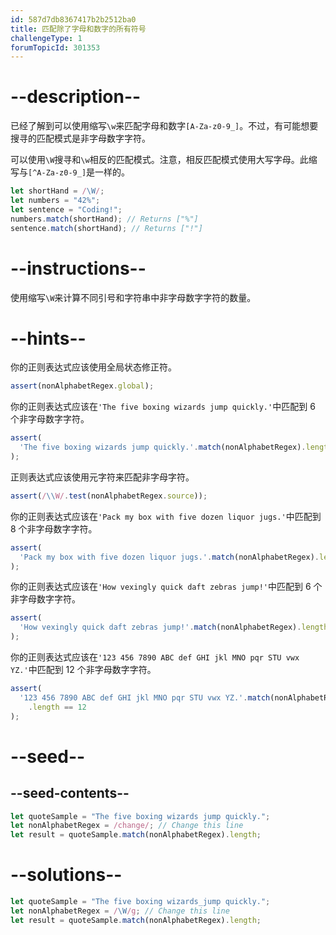 ```yaml
---
id: 587d7db8367417b2b2512ba0
title: 匹配除了字母和数字的所有符号
challengeType: 1
forumTopicId: 301353
---
```


# --description--

已经了解到可以使用缩写`\w`来匹配字母和数字`[A-Za-z0-9_]`。不过，有可能想要搜寻的匹配模式是非字母数字字符。

可以使用`\W`搜寻和`\w`相反的匹配模式。注意，相反匹配模式使用大写字母。此缩写与`[^A-Za-z0-9_]`是一样的。

```js
let shortHand = /\W/;
let numbers = "42%";
let sentence = "Coding!";
numbers.match(shortHand); // Returns ["%"]
sentence.match(shortHand); // Returns ["!"]
```

# --instructions--

使用缩写`\W`来计算不同引号和字符串中非字母数字字符的数量。

# --hints--

你的正则表达式应该使用全局状态修正符。

```js
assert(nonAlphabetRegex.global);
```

你的正则表达式应该在`'The five boxing wizards jump quickly.'`中匹配到 6 个非字母数字字符。

```js
assert(
  'The five boxing wizards jump quickly.'.match(nonAlphabetRegex).length == 6
);
```

正则表达式应该使用元字符来匹配非字母字符。

```js
assert(/\\W/.test(nonAlphabetRegex.source));
```

你的正则表达式应该在`'Pack my box with five dozen liquor jugs.'`中匹配到 8 个非字母数字字符。

```js
assert(
  'Pack my box with five dozen liquor jugs.'.match(nonAlphabetRegex).length == 8
);
```

你的正则表达式应该在`'How vexingly quick daft zebras jump!'`中匹配到 6 个非字母数字字符。

```js
assert(
  'How vexingly quick daft zebras jump!'.match(nonAlphabetRegex).length == 6
);
```

你的正则表达式应该在`'123 456 7890 ABC def GHI jkl MNO pqr STU vwx YZ.'`中匹配到 12 个非字母数字字符。

```js
assert(
  '123 456 7890 ABC def GHI jkl MNO pqr STU vwx YZ.'.match(nonAlphabetRegex)
    .length == 12
);
```

# --seed--

## --seed-contents--

```js
let quoteSample = "The five boxing wizards jump quickly.";
let nonAlphabetRegex = /change/; // Change this line
let result = quoteSample.match(nonAlphabetRegex).length;
```

# --solutions--

```js
let quoteSample = "The five boxing wizards_jump quickly.";
let nonAlphabetRegex = /\W/g; // Change this line
let result = quoteSample.match(nonAlphabetRegex).length;
```
